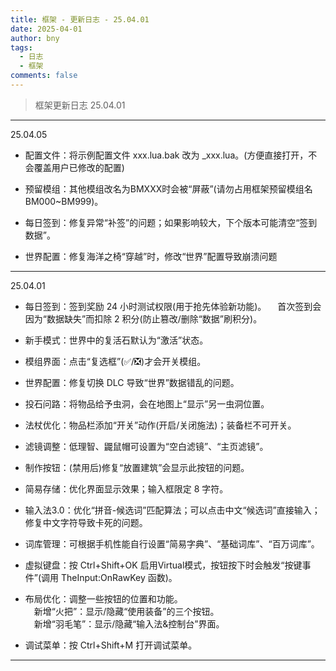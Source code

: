 ```yaml
---
title: 框架 - 更新日志 - 25.04.01
date: 2025-04-01
author: bny
tags:
  - 日志
  - 框架
comments: false
---
```


> 框架更新日志 25.04.01

---

25.04.05  

- 配置文件：将示例配置文件 xxx.lua.bak 改为 _xxx.lua。(方便直接打开，不会覆盖用户已修改的配置)

- 预留模组：其他模组改名为BMXXX时会被“屏蔽”(请勿占用框架预留模组名BM000~BM999)。

- 每日签到：修复异常“补签”的问题；如果影响较大，下个版本可能清空“签到数据”。

- 世界配置：修复海洋之椅“穿越”时，修改“世界”配置导致崩溃问题

--- 

25.04.01  

- 每日签到：签到奖励 24 小时测试权限(用于抢先体验新功能)。
　首次签到会因为“数据缺失”而扣除 2 积分(防止篡改/删除“数据”刷积分)。

- 新手模式：世界中的复活石默认为“激活”状态。  

- 模组界面：点击“复选框”(✅/❎)才会开关模组。  

- 世界配置：修复切换 DLC 导致“世界”数据错乱的问题。  

- 投石问路：将物品给予虫洞，会在地图上“显示”另一虫洞位置。  

- 法杖优化：物品栏添加“开关”动作(开启/关闭施法)；装备栏不可开关。  

- 滤镜调整：低理智、鼹鼠帽可设置为“空白滤镜”、“主页滤镜”。  

- 制作按钮：(禁用后)修复“放置建筑”会显示此按钮的问题。  

- 简易存储：优化界面显示效果；输入框限定 8 字符。  

- 输入法3.0：优化“拼音-候选词”匹配算法；可以点击中文“候选词”直接输入；修复中文字符导致卡死的问题。

- 词库管理：可根据手机性能自行设置“简易字典”、“基础词库”、“百万词库”。

- 虚拟键盘：按 Ctrl+Shift+OK 启用Virtual模式，按钮按下时会触发“按键事件”(调用 TheInput:OnRawKey 函数)。

- 布局优化：调整一些按钮的位置和功能。  
　新增“火把”：显示/隐藏“使用装备”的三个按钮。  
　新增“羽毛笔”：显示/隐藏“输入法&控制台”界面。

- 调试菜单：按 Ctrl+Shift+M 打开调试菜单。

---
